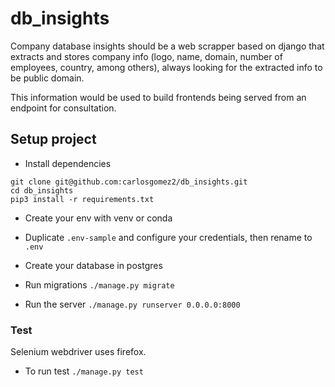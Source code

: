 # db_insights

Company database insights should be a web scrapper based on django that extracts and stores company info (logo, name, domain, number of employees, country, among others), always looking for the extracted info to be public domain.

This information would be used to build frontends being served from an endpoint for consultation.

## Setup project

- Install dependencies
```shell
git clone git@github.com:carlosgomez2/db_insights.git
cd db_insights
pip3 install -r requirements.txt
```

- Create your env with venv or conda

- Duplicate `.env-sample` and configure your credentials, then rename to `.env`

- Create your database in postgres

- Run migrations `./manage.py migrate`

- Run the server `./manage.py runserver 0.0.0.0:8000`

### Test

Selenium webdriver uses firefox.

- To run test `./manage.py test`

